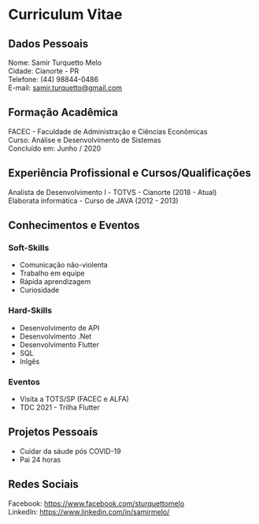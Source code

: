 # Curriculum Vitae


## Dados Pessoais


Nome: Samir Turquetto Melo  
Cidade: Cianorte - PR  
Telefone: (44) 98844-0486  
E-mail: samir.turquetto@gmail.com


## Formação Acadêmica


FACEC - Faculdade de Administração e Ciências Econômicas  
Curso: Análise e Desenvolvimento de Sistemas  
Concluído em: Junho / 2020

## Experiência Profissional e  Cursos/Qualificações


Analista de Desenvolvimento l - TOTVS - Cianorte (2018 - Atual)  
Elaborata informática - Curso de JAVA (2012 - 2013)

##  Conhecimentos e Eventos  
### Soft-Skills  
* Comunicação não-violenta  
* Trabalho em equipe  
* Rápida aprendizagem  
* Curiosidade

### Hard-Skills  
* Desenvolvimento de API  
* Desenvolvimento .Net  
* Desenvolvimento Flutter  
* SQL  
* Inlgês

### Eventos
* Visita a TOTS/SP (FACEC e ALFA)    
* TDC 2021 - Trilha Flutter

## Projetos Pessoais  
* Cuidar da sáude pós COVID-19  
* Pai 24 horas

## Redes Sociais
Facebook: https://www.facebook.com/sturquettomelo  
LinkedIn: https://www.linkedin.com/in/samirmelo/